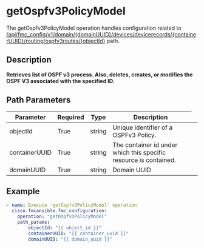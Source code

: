 # getOspfv3PolicyModel

The getOspfv3PolicyModel operation handles configuration related to [/api/fmc_config/v1/domain/{domainUUID}/devices/devicerecords/{containerUUID}/routing/ospfv3routes/{objectId}](/paths//api/fmc_config/v1/domain/{domain_uuid}/devices/devicerecords/{container_uuid}/routing/ospfv3routes/{object_id}.md) path.&nbsp;
## Description
**Retrieves list of OSPF v3 process. Also, deletes, creates, or modifies the OSPF V3 associated with the specified ID.**

## Path Parameters
| Parameter | Required | Type | Description |
| --------- | -------- | ---- | ----------- |
| objectId | True | string <td colspan=3> Unique identifier of a OSPFv3 Policy. |
| containerUUID | True | string <td colspan=3> The container id under which this specific resource is contained. |
| domainUUID | True | string <td colspan=3> Domain UUID |

## Example
```yaml
- name: Execute 'getOspfv3PolicyModel' operation
  cisco.fmcansible.fmc_configuration:
    operation: "getOspfv3PolicyModel"
    path_params:
        objectId: "{{ object_id }}"
        containerUUID: "{{ container_uuid }}"
        domainUUID: "{{ domain_uuid }}"

```